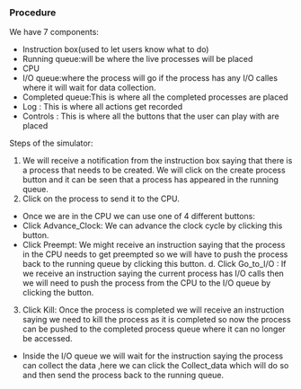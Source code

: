 ### Procedure

We have 7 components:

* Instruction box(used to let users know what to do)
* Running queue:will be where the live processes will be placed
* CPU
* I/O queue:where the process will go if the process has any I/O calles where it will wait for data collection.
* Completed queue:This is where all the completed processes are placed
* Log : This is where all actions get recorded
* Controls : This is where all the buttons that the user can play with are placed


Steps of the simulator:

1. We will receive a notification from the instruction box saying that there is a process that needs to be created. We will click on the create process button and it can be seen that a process has appeared in the running queue.
2. Click on the process to send it to the CPU.
  -  Once we are in the CPU we can use one of 4 different buttons:
  - Click Advance_Clock:  We can advance the clock cycle by clicking this button.
  -  Click Preempt: We might receive an instruction saying that the process in the CPU needs to get preempted so we will have to push the process back to the running queue by clicking this button.
  d. Click Go_to_I/O : If we receive an instruction saying the current process has I/O calls then we will need to push the process from the CPU to the I/O queue by clicking the button.
3. Click Kill: Once the process is completed we will receive an instruction saying we need to kill the process as it is completed so now the process can be pushed to the completed process queue where it can no longer be accessed.
- Inside the I/O queue we will wait for the instruction saying the process can collect the data ,here we can click the Collect_data which will do so and then send the process back to the running queue.
